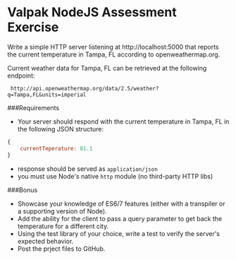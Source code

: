 # Valpak NodeJS Assessment Exercise

 Write a simple HTTP server listening at http://localhost:5000 that reports
 the current temperature in Tampa, FL according to openweathermap.org.

 Current weather data for Tampa, FL can be retrieved at the following endpoint:
 
     http://api.openweathermap.org/data/2.5/weather?q=Tampa,FL&units=imperial

###Requirements
- Your server should respond with the current temperature in Tampa, FL in the following JSON structure:
```javascript
{
	currentTeperature: 81.1
}
```
- response should be served as `application/json`
- you must use Node's native `http` module (no third-party HTTP libs)

###Bonus
- Showcase your knowledge of ES6/7 features (either with a transpiler or a supporting version of Node).
- Add the ability for the client to pass a query parameter to get back the temperature for a different city.
- Using the test library of your choice, write a test to verify the server's expected behavior.
- Post the prject files to GitHub.

